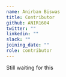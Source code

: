 ```yaml
---
name: Anirban Biswas
title: Contributor
github: ANIR1604
twitter: ""
linkedin: ""
slack: ""
joining_date: ""
role: contributor
---
```


Still waiting for this
